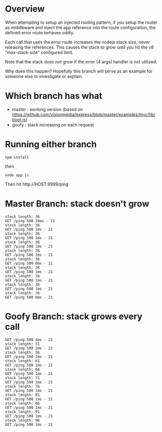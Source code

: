 Overview
====================
When attempting to setup an injected routing pattern, if you setup the router as middleware and inject the app reference into the route configuration, the defined error route behaves oddly.

Each call that uses the error route increases the nodejs stack size, never releasing the references. This causes the stack to grow until you hit the v8 "max-stack-size" configured limit. 

Note that the stack does _not_ grow if the error (4 args) handler is not utilized. 

Why does this happen? Hopefully this branch will serve as an example for someone else to investigate or explain. 

Which branch has what
====================

* master : working version (based on https://github.com/visionmedia/express/blob/master/examples/mvc/lib/boot.js)
* goofy  : stack increasing on each request

Running either branch
==================

`npm install`

then

`node app.js`

Then hit http://HOST:9999/ping

Master Branch: stack doesn't grow
===========

    stack length: 36
    GET /ping 500 16ms - 21
    stack length: 36
    GET /ping 500 1ms - 21
    stack length: 36
    GET /ping 500 1ms - 21
    stack length: 36
    GET /ping 500 1ms - 21
    stack length: 36
    GET /ping 500 1ms - 21
    stack length: 36
    GET /ping 500 0ms - 21
    stack length: 36
    GET /ping 500 1ms - 21
    stack length: 36
    GET /ping 500 1ms - 21
    stack length: 36
    GET /ping 500 1ms - 21
    stack length: 36
    GET /ping 500 0ms - 21

Goofy Branch: stack grows every call
==============

    GET /ping 500 4ms - 21
    stack length: 51
    GET /ping 500 2ms - 21
    stack length: 56
    GET /ping 500 1ms - 21
    stack length: 61
    GET /ping 500 1ms - 21
    stack length: 66
    GET /ping 500 1ms - 21
    stack length: 71
    GET /ping 500 1ms - 21
    stack length: 76
    GET /ping 500 1ms - 21
    stack length: 81
    GET /ping 500 1ms - 21
    stack length: 86
    GET /ping 500 1ms - 21
    stack length: 91
    GET /ping 500 1ms - 21
    stack length: 96
    GET /ping 500 1ms - 21



